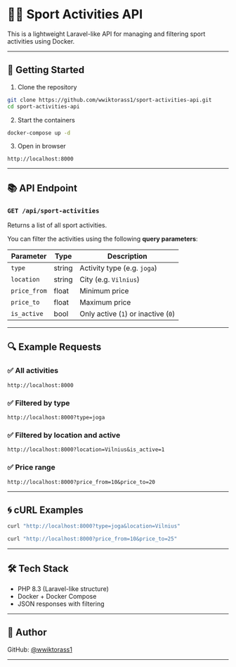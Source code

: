 # 🏃‍♂️ Sport Activities API

This is a lightweight Laravel-like API for managing and filtering sport activities using Docker.

---

## 🚀 Getting Started

1. Clone the repository

```bash
git clone https://github.com/wwiktorass1/sport-activities-api.git
cd sport-activities-api
```

2. Start the containers

```bash
docker-compose up -d
```

3. Open in browser

```text
http://localhost:8000
```

---

## 📚 API Endpoint

### `GET /api/sport-activities`

Returns a list of all sport activities.

You can filter the activities using the following **query parameters**:

| Parameter     | Type    | Description                         |
|---------------|---------|-------------------------------------|
| `type`        | string  | Activity type (e.g. `joga`)         |
| `location`    | string  | City (e.g. `Vilnius`)               |
| `price_from`  | float   | Minimum price                       |
| `price_to`    | float   | Maximum price                       |
| `is_active`   | bool    | Only active (`1`) or inactive (`0`) |

---

## 🔍 Example Requests

### ✅ All activities

```
http://localhost:8000
```

### ✅ Filtered by type

```
http://localhost:8000?type=joga
```

### ✅ Filtered by location and active

```
http://localhost:8000?location=Vilnius&is_active=1
```

### ✅ Price range

```
http://localhost:8000?price_from=10&price_to=20
```

---

## 🌀 cURL Examples

```bash
curl "http://localhost:8000?type=joga&location=Vilnius"
```

```bash
curl "http://localhost:8000?price_from=10&price_to=25"
```

---

## 🛠️ Tech Stack

- PHP 8.3 (Laravel-like structure)
- Docker + Docker Compose
- JSON responses with filtering

---

## 👤 Author

GitHub: [@wwiktorass1](https://github.com/wwiktorass1)

---